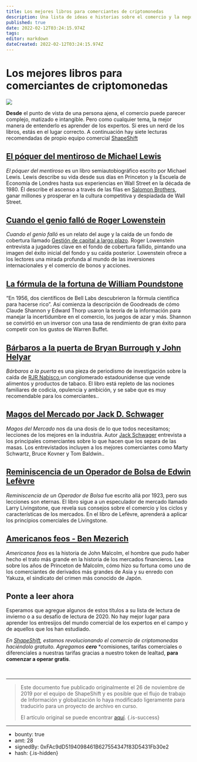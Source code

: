 ```yaml
---
title: Los mejores libros para comerciantes de criptomonedas
description: Una lista de ideas e historias sobre el comercio y la negociación.
published: true
date: 2022-02-12T03:24:15.974Z
tags: 
editor: markdown
dateCreated: 2022-02-12T03:24:15.974Z
---
```


# Los mejores libros para comerciantes de criptomonedas

![](https://assets.website-files.com/5e9a09610b7dce71f87f7f17/5e9efe8853de08452963f2ab_1__z_6TOy-CABzFRCa-UDVMw%20(1).png)

**Desde** el punto de vista de una persona ajena, el comercio puede parecer complejo, matizado e intangible. Pero como cualquier tema, la mejor manera de entenderlo es aprender de los expertos. Si eres un nerd de los libros, estás en el lugar correcto. A continuación hay siete lecturas recomendadas de propio equipo comercial [ShapeShift](http://shapeshift.com/?utm_source=social&utm_medium=medium&utm_campaign=fox_launch&utm_term=cta19) <br/> 

## [**El póquer del mentiroso de Michael Lewis**](https://www.goodreads.com/book/show/7865083-liar-s-poker)

*El póquer del mentiroso* es un libro semiautobiográfico escrito por Michael Lewis. Lewis describe su vida desde sus días en Princeton y la Escuela de Economía de Londres hasta sus experiencias en Wall Street en la década de 1980. Él describe el ascenso a través de las filas en [Salomon Brothers](https://www.investopedia.com/terms/s/salomon-brothers.asp), ganar millones y prosperar en la cultura competitiva y despiadada de Wall Street.<br/> 

## [**Cuando el genio falló de Roger Lowenstein**](https://www.goodreads.com/book/show/10669.When_Genius_Failed)

*Cuando el genio falló* es un relato del auge y la caída de un fondo de cobertura llamado [Gestión de capital a largo plazo](https://www.investopedia.com/terms/l/longtermcapital.asp). Roger Lowenstein entrevista a jugadores clave en el fondo de cobertura fallido, pintando una imagen del éxito inicial del fondo y su caída posterior. Lowenstein ofrece a los lectores una mirada profunda al mundo de las inversiones internacionales y el comercio de bonos y acciones.<br/> 

## [**La fórmula de la fortuna de William Poundstone**](https://www.goodreads.com/book/show/186124.Fortune_s_Formula)

“En 1956, dos científicos de Bell Labs descubrieron la fórmula científica para hacerse rico”. Así comienza la descripción de Goodreads de cómo Claude Shannon y Edward Thorp usaron la teoría de la información para manejar la incertidumbre en el comercio, los juegos de azar y más. Shannon se convirtió en un inversor con una tasa de rendimiento de gran éxito para competir con los gustos de Warren Buffet.<br/> 

## [**Bárbaros a la puerta de Bryan Burrough y John Helyar**](https://www.goodreads.com/book/show/781182.Barbarians_at_the_Gate)

*Bárbaros a la puerta* es una pieza de periodismo de investigación sobre la caída de [RJR Nabisco](https://www.investopedia.com/articles/stocks/09/corporate-kleptocracy-rjr-nabisco.asp),un conglomerado estadounidense que vende alimentos y productos de tabaco. El libro está repleto de las nociones familiares de codicia, opulencia y ambición, y se sabe que es muy recomendable para los comerciantes..<br/> 

## [**Magos del Mercado por Jack D. Schwager**](https://www.goodreads.com/book/show/966769.Market_Wizards)

*Magos del Mercado* nos da una dosis de lo que todos necesitamos; lecciones de los mejores en la industria. Autor [Jack Schwager](http://jackschwager.com/) entrevista a los principales comerciantes sobre lo que hacen que los separa de las masas. Los entrevistados incluyen a los mejores comerciantes como Marty Schwartz, Bruce Kovner y Tom Baldwin..<br/> 

## [**Reminiscencia de un Operador de Bolsa de Edwin Lefèvre**](https://www.goodreads.com/book/show/100779.Reminiscences_of_a_Stock_Operator)

*Reminiscencia de un Operador de Bolsa* fue escrito allá por 1923, pero sus lecciones son eternas. El libro sigue a un especulador de mercado llamado Larry Livingstone, que revela sus consejos sobre el comercio y los ciclos y características de los mercados. En el libro de Lefèvre, aprenderá a aplicar los principios comerciales de Livingstone.

## [**Americanos feos - Ben Mezerich**](https://www.goodreads.com/book/show/86161.Ugly_Americans)

*Americanos feos* es la historia de John Malcolm, el hombre que pudo haber hecho el trato más grande en la historia de los mercados financieros. Lea sobre los años de Princeton de Malcolm, cómo hizo su fortuna como uno de los comerciantes de derivados más grandes de Asia y su enredo con Yakuza, el sindicato del crimen más conocido de Japón.

## Ponte a leer ahora

Esperamos que agregue algunos de estos títulos a su lista de lectura de invierno o a su desafío de lectura de 2020. No hay mejor lugar para aprender los entresijos del mundo comercial de los expertos en el campo y de aquellos que los han estudiado.

*En* [*ShapeShift*](http://shapeshift.com/?utm_source=social&utm_medium=medium&utm_campaign=fox_launch&utm_term=cta19)*, estamos revolucionando el comercio de criptomonedas haciéndolo gratuito. Agregamos* ***cero*** *comisiones, tarifas comerciales o diferenciales a nuestras tarifas gracias a nuestro token de lealtad, **para comenzar a operar gratis**.


<br/>

---

> Este documento fue publicado originalmente el 26 de noviembre de 2019 por el equipo de ShapeShift y es posible que el flujo de trabajo de Información y globalización lo haya modificado ligeramente para traducirlo para un proyecto de archivo en curso.
>
> El artículo original se puede encontrar [aquí](https://shapeshift.com/library/books-for-crypto-traders).
{.is-success}

---

- bounty: true
- amt: 28
- signedBy: 0xFAc9dD5194098461B627554347f83D5431Fb30e2
- hash: 
{.is-hidden}
